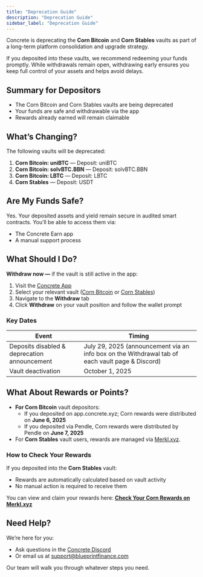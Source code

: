 ```yaml
---
title: "Deprecation Guide"
description: "Deprecation Guide"
sidebar_label: "Deprecation Guide"
---
```


Concrete is deprecating the **Corn Bitcoin** and **Corn Stables** vaults as part of a long-term platform consolidation and upgrade strategy.

If you deposited into these vaults, we recommend redeeming your funds promptly. While withdrawals remain open, withdrawing early ensures you keep full control of your assets and helps avoid delays.

## Summary for Depositors

- The Corn Bitcoin and Corn Stables vaults are being deprecated
- Your funds are safe and withdrawable via the app
- Rewards already earned will remain claimable

## What’s Changing?

The following vaults will be deprecated:

1. **Corn Bitcoin: uniBTC** — Deposit: uniBTC
2. **Corn Bitcoin: solvBTC.BBN** — Deposit: solvBTC.BBN
3. **Corn Bitcoin: LBTC** — Deposit: LBTC
4. **Corn Stables** — Deposit: USDT

## Are My Funds Safe?

Yes. Your deposited assets and yield remain secure in audited smart contracts. You’ll be able to access them via:

- The Concrete Earn app
- A manual support process

## What Should I Do?

**Withdraw now —** if the vault is still active in the app:

1. Visit the [Concrete App](https://app.concrete.xyz/)
2. Select your relevant vault ([Corn Bitcoin](https://app.concrete.xyz/vault/corn/btc) or [Corn Stables](https://app.concrete.xyz/vault/corn/usdt/0x3Eb6464A77D7B619AaAfa7e9FFC0fBe3ed7084B3))
3. Navigate to the **Withdraw** tab
4. Click **Withdraw** on your vault position and follow the wallet prompt

### Key Dates

| **Event** | **Timing** |
| --- | --- |
| Deposits disabled & deprecation announcement | July 29, 2025 (announcement via an info box on the Withdrawal tab of each vault page & Discord) |
| Vault deactivation | October 1, 2025 |

## What About Rewards or Points?

- **For Corn Bitcoin** vault depositors:
    - If you deposited on app.concrete.xyz; Corn rewards were distributed on **June 6, 2025**
    - If you deposited via Pendle, Corn rewards were distributed by Pendle on **June 7, 2025**
- For **Corn Stables** vault users, rewards are managed via [Merkl.xyz](https://app.merkl.xyz/opportunities/ethereum/ERC20/0x3Eb6464A77D7B619AaAfa7e9FFC0fBe3ed7084B3).

### How to Check Your Rewards

If you deposited into the **Corn Stables** vault:

- Rewards are automatically calculated based on vault activity
- No manual action is required to receive them

You can view and claim your rewards here:
[**Check Your Corn Rewards on Merkl.xyz**](https://app.merkl.xyz/opportunities/ethereum/ERC20/0x3Eb6464A77D7B619AaAfa7e9FFC0fBe3ed7084B3)

## Need Help?

We’re here for you:

- Ask questions in the [Concrete Discord](https://discord.gg/concretexyz)
- Or email us at [support@blueprintfinance.com](mailto:support@blueprintfinance.com)

Our team will walk you through whatever steps you need.
